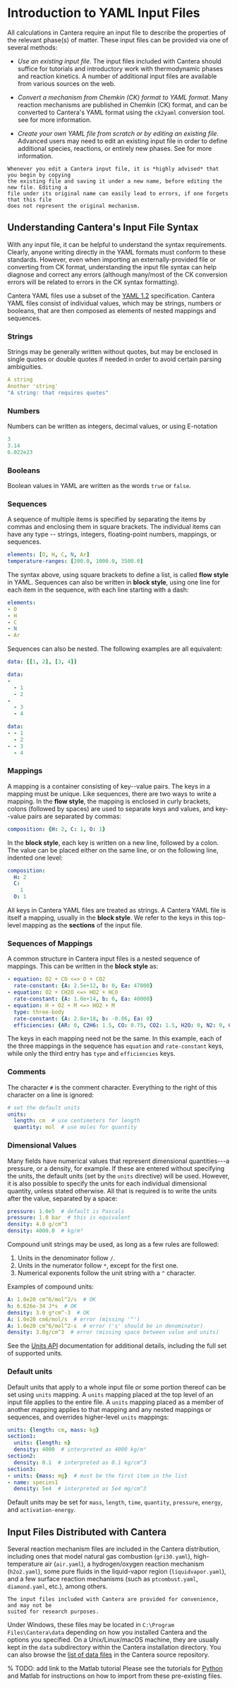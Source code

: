 # Introduction to YAML Input Files

All calculations in Cantera require an input file to describe the properties of the
relevant phase(s) of matter. These input files can be provided via one of several
methods:

- *Use an existing input file*. The input files included with Cantera should suffice for
  tutorials and introductory work with thermodynamic phases and reaction kinetics. A
  number of additional input files are available from various sources on the web.

- *Convert a mechanism from Chemkin (CK) format to YAML format*. Many reaction
  mechanisms are published in Chemkin (CK) format, and can be converted to Cantera's
  YAML format using the `ck2yaml` conversion tool. see [](ck2yaml-tutorial) for more
  information.

- *Create your own YAML file from scratch or by editing an existing file*. Advanced
  users may need to edit an existing input file in order to define additional species,
  reactions, or entirely new phases. See [](creating-mechanisms) for more information.

```{tip}
Whenever you edit a Cantera input file, it is *highly advised* that you begin by copying
the existing file and saving it under a new name, before editing the new file. Editing a
file under its original name can easily lead to errors, if one forgets that this file
does not represent the original mechanism.
```

## Understanding Cantera's Input File Syntax

With any input file, it can be helpful to understand the syntax requirements. Clearly,
anyone writing directly in the YAML formats must conform to these standards. However,
even when importing an externally-provided file or converting from CK format,
understanding the input file syntax can help diagnose and correct any errors (although
many/most of the CK conversion errors will be related to errors in the CK syntax
formatting).

Cantera YAML files use a subset of the [YAML 1.2](https://yaml.org/spec/1.2/spec.html)
specification. Cantera YAML files consist of individual values, which may be strings,
numbers or booleans, that are then composed as elements of nested mappings and
sequences.

### Strings

Strings may be generally written without quotes, but may be enclosed in single
quotes or double quotes if needed in order to avoid certain parsing ambiguities.

```yaml
A string
Another 'string'
"A string: that requires quotes"
```

### Numbers

Numbers can be written as integers, decimal values, or using E-notation

```yaml
3
3.14
6.022e23
```

### Booleans

Boolean values in YAML are written as the words `true` or `false`.

### Sequences

A sequence of multiple items is specified by separating the items by commas and
enclosing them in square brackets. The individual items can have any type -- strings,
integers, floating-point numbers, mappings, or sequences.

```yaml
elements: [O, H, C, N, Ar]
temperature-ranges: [200.0, 1000.0, 3500.0]
```

The syntax above, using square brackets to define a list, is called **flow style** in
YAML. Sequences can also be written in **block style**, using one line for each item in
the sequence, with each line starting with a dash:

```yaml
elements:
- O
- H
- C
- N
- Ar
```

Sequences can also be nested. The following examples are all equivalent:

```yaml
data: [[1, 2], [3, 4]]

data:
-
  - 1
  - 2
-
  - 3
  - 4

data:
- - 1
  - 2
- - 3
  - 4
```

### Mappings

A mapping is a container consisting of key--value pairs. The keys in a mapping must be
unique. Like sequences, there are two ways to write a mapping. In the **flow style**,
the mapping is enclosed in curly brackets, colons (followed by spaces) are used to
separate keys and values, and key--value pairs are separated by commas:

```yaml
composition: {H: 2, C: 1, O: 1}
```

In the **block style**, each key is written on a new line, followed by a colon. The
value can be placed either on the same line, or on the following line, indented one
level:

```yaml
composition:
  H: 2
  C:
    1
  O: 1
```

All keys in Cantera YAML files are treated as strings. A Cantera YAML file is itself a
mapping, usually in the **block style**. We refer to the keys in this top-level mapping
as the **sections** of the input file.

### Sequences of Mappings

A common structure in Cantera input files is a nested sequence of mappings. This can be
written in the **block style** as:

```yaml
- equation: O2 + CO <=> O + CO2
  rate-constant: {A: 2.5e+12, b: 0, Ea: 47800}
- equation: O2 + CH2O <=> HO2 + HCO
  rate-constant: {A: 1.0e+14, b: 0, Ea: 40000}
- equation: H + O2 + M <=> HO2 + M
  type: three-body
  rate-constant: {A: 2.8e+18, b: -0.86, Ea: 0}
  efficiencies: {AR: 0, C2H6: 1.5, CO: 0.75, CO2: 1.5, H2O: 0, N2: 0, O2: 0}
```

The keys in each mapping need not be the same. In this example, each of the three
mappings in the sequence has `equation` and `rate-constant` keys, while only the third
entry has `type` and `efficiencies` keys.

### Comments

The character `#` is the comment character. Everything to the right of this character on
a line is ignored:

```yaml
# set the default units
units:
  length: cm  # use centimeters for length
  quantity: mol  # use moles for quantity
```

### Dimensional Values

Many fields have numerical values that represent dimensional quantities---a pressure, or
a density, for example. If these are entered without specifying the units, the default
units (set by the `units` directive) will be used. However, it is also possible to
specify the units for each individual dimensional quantity, unless stated otherwise. All
that is required is to write the units after the value, separated by a space:

```yaml
pressure: 1.0e5  # default is Pascals
pressure: 1.0 bar  # this is equivalent
density: 4.0 g/cm^3
density: 4000.0  # kg/m³
```

Compound unit strings may be used, as long as a few rules are followed:

1. Units in the denominator follow `/`.
2. Units in the numerator follow `*`, except for the first one.
3. Numerical exponents follow the unit string with a `^` character.

Examples of compound units:

```yaml
A: 1.0e20 cm^6/mol^2/s  # OK
h: 6.626e-34 J*s  # OK
density: 3.0 g*cm^-3  # OK
A: 1.0e20 cm6/mol/s  # error (missing '^')
A: 1.0e20 cm^6/mol^2-s  # error ('s' should be in denominator)
density: 3.0g/cm^3  # error (missing space between value and units)
```

See the [Units API](sec-yaml-units) documentation for additional details, including the
full set of supported units.

### Default units

Default units that apply to a whole input file or some portion thereof can be set using
`units` mapping. A `units` mapping placed at the top level of an input file applies to
the entire file. A `units` mapping placed as a member of another mapping applies to that
mapping and any nested mappings or sequences, and overrides higher-level `units`
mappings:

```yaml
units: {length: cm, mass: kg}
section1:
  units: {length: m}
  density: 4000  # interpreted as 4000 kg/m³
section2:
  density: 0.1  # interpreted as 0.1 kg/cm^3
section3:
- units: {mass: mg}  # must be the first item in the list
- name: species1
  density: 5e4  # interpreted as 5e4 mg/cm^3
```

Default units may be set for `mass`, `length`, `time`, `quantity`, `pressure`, `energy`,
and `activation-energy`.

## Input Files Distributed with Cantera

Several reaction mechanism files are included in the Cantera distribution, including
ones that model natural gas combustion (`gri30.yaml`), high-temperature air
(`air.yaml`), a hydrogen/oxygen reaction mechanism (`h2o2.yaml`), some pure fluids in
the liquid-vapor region (`liquidvapor.yaml`), and a few surface reaction mechanisms
(such as `ptcombust.yaml`, `diamond.yaml`, etc.), among others.

```{caution}
The input files included with Cantera are provided for convenience, and may not be
suited for research purposes.
```

Under Windows, these files may be located in `C:\Program Files\Cantera\data` depending
on how you installed Cantera and the options you specified. On a Unix/Linux/macOS
machine, they are usually kept in the `data` subdirectory within the Cantera
installation directory. You can also browse the [list of data
files](https://github.com/Cantera/cantera/tree/main/data) in the Cantera source
repository.

% TODO: add link to the Matlab tutorial
Please see the tutorials for [Python](python-tutorial) and Matlab for
instructions on how to import from these pre-existing files.

